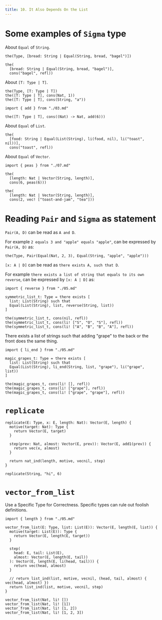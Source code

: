 ```yaml
---
title: 10. It Also Depends On the List
---
```


# Some examples of `Sigma` type

About `Equal` of `String`.

``` cicada
the(Type, [bread: String | Equal(String, bread, "bagel")])

the(
  [bread: String | Equal(String, bread, "bagel")],
  cons("bagel", refl))
```

About `[T: Type | T]`.

``` cicada
the(Type, [T: Type | T])
the([T: Type | T], cons(Nat, 1))
the([T: Type | T], cons(String, "a"))

import { add } from "./03.md"

the([T: Type | T], cons((Nat) -> Nat, add(6)))
```

About `Equal` of `List`.

``` cicada
the(
  [food: String | Equal(List(String), li(food, nil), li("toast", nil))],
  cons("toast", refl))
```

About `Equal` of `Vector`.

``` cicada
import { peas } from "./07.md"

the(
  [length: Nat | Vector(String, length)],
  cons(6, peas(6)))

the(
  [length: Nat | Vector(String, length)],
  cons(2, vec! ["toast-and-jam", "tea"]))
```

# Reading `Pair` and `Sigma` as statement

`Pair(A, D)` can be read as `A and D`.

For example `2 equals 3 and "apple" equals "apple"`,
can be expressed by `Pair(A, D)` as:

``` cicada
the(Type, Pair(Equal(Nat, 2, 3), Equal(String, "apple", "apple")))
```

`[x: A | D]` can be read as `there exists A, such that D`.

For example `there exists a list of string that equals to its own reverse`,
can be expressed by `[x: A | D]` as:

``` cicada
import { reverse } from "./05.md"

symmetric_list_t: Type = there exists [
  list: List(String) such that
  Equal(List(String), list, reverse(String, list))
]

the(symmetric_list_t, cons(nil, refl))
the(symmetric_list_t, cons(li! ["S", "O", "S"], refl))
the(symmetric_list_t, cons(li! ["A", "B", "B", "A"], refl))
```

There exists a list of strings such that adding "grape" to the back or the front does the same thing.

``` cicada
import { li_end } from "./05.md"

magic_grapes_t: Type = there exists [
  list: List(String) such that
  Equal(List(String), li_end(String, list, "grape"), li("grape", list))
]

the(magic_grapes_t, cons(li! [], refl))
the(magic_grapes_t, cons(li! ["grape"], refl))
the(magic_grapes_t, cons(li! ["grape", "grape"], refl))
```

# `replicate`

``` cicada
replicate(E: Type, x: E, length: Nat): Vector(E, length) {
  motive(target: Nat): Type {
    return Vector(E, target)
  }

  step(prev: Nat, almost: Vector(E, prev)): Vector(E, add1(prev)) {
    return vec(x, almost)
  }

  return nat_ind(length, motive, vecnil, step)
}

replicate(String, "hi", 6)
```

# `vector_from_list`

Use a Specific Type for Correctness.
Specific types can rule out foolish definitions.

``` cicada
import { length } from "./05.md"

vector_from_list(E: Type, list: List(E)): Vector(E, length(E, list)) {
  motive(target: List(E)): Type {
    return Vector(E, length(E, target))
  }

  step(
    head: E, tail: List(E),
    almost: Vector(E, length(E, tail))
  ): Vector(E, length(E, li(head, tail))) {
    return vec(head, almost)
  }

  // return list_ind(list, motive, vecnil, (head, tail, almost) { vec(head, almost) })
  return list_ind(list, motive, vecnil, step)
}

vector_from_list(Nat, li! [])
vector_from_list(Nat, li! [1])
vector_from_list(Nat, li! [1, 2])
vector_from_list(Nat, li! [1, 2, 3])
```
